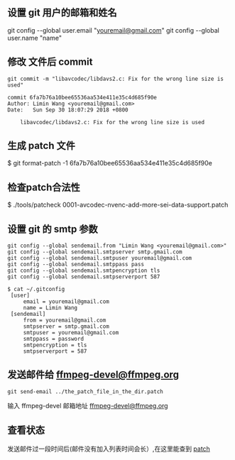 

## 设置 git 用户的邮箱和姓名
git config --global user.email "youremail@gmail.com"
git config --global user.name "name"

## 修改 文件后 commit
```
git commit -m "libavcodec/libdavs2.c: Fix for the wrong line size is used"

commit 6fa7b76a10bee65536aa534e411e35c4d685f90e
Author: Limin Wang <youremail@gmail.com>
Date:   Sun Sep 30 18:07:29 2018 +0800

    libavcodec/libdavs2.c: Fix for the wrong line size is used
```


## 生成 patch 文件
$ git format-patch -1 6fa7b76a10bee65536aa534e411e35c4d685f90e

## 检查patch合法性
$ ./tools/patcheck 0001-avcodec-nvenc-add-more-sei-data-support.patch

## 设置 git 的 smtp 参数

```
git config --global sendemail.from "Limin Wang <youremail@gmail.com>"
git config --global sendemail.smtpserver smtp.gmail.com
git config --global sendemail.smtpuser youremail@gmail.com
git config --global sendemail.smtppass pass
git config --global sendemail.smtpencryption tls
git config --global sendemail.smtpserverport 587 

$ cat ~/.gitconfig
 [user]
     email = youremail@gmail.com
     name = Limin Wang
 [sendemail]
     from = youremail@gmail.com
     smtpserver = smtp.gmail.com
     smtpuser = youremail@gmail.com
     smtppass = password
     smtpencryption = tls
     smtpserverport = 587
```

## 发送邮件给 ffmpeg-devel@ffmpeg.org
```
git send-email ../the_patch_file_in_the_dir.patch
```

输入 ffmpeg-devel 邮箱地址 ffmpeg-devel@ffmpeg.org

## 查看状态
发送邮件过一段时间后(邮件没有加入列表时间会长）,在这里能查到
[patch](https://patchwork.ffmpeg.org/project/ffmpeg/list/)


